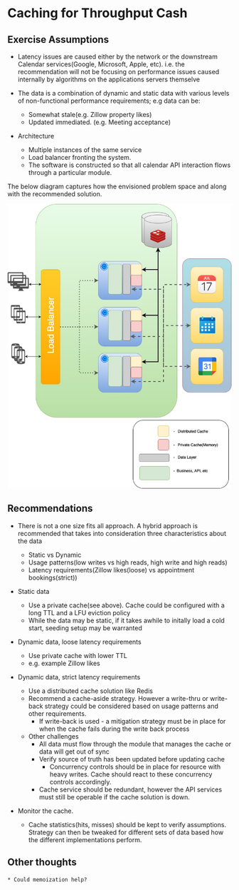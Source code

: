 

# Caching for Throughput Cash
## Exercise Assumptions
* Latency issues are caused either by the network or the downstream Calendar services(Google, Microsoft, Apple, etc). i.e. the recommendation will not be focusing on performance issues caused internally by algorithms on the applications servers themselve
* The data is a combination of dynamic and static data with various levels of non-functional performance requirements; e.g data can be:
    * Somewhat stale(e.g. Zillow property likes)
    * Updated immediated. (e.g. Meeting acceptance)

* Architecture
    * Multiple instances of the same service
    * Load balancer fronting the system. 
    * The software is constructed so that all calendar API interaction flows through a particular module.
  
The below diagram captures how the envisioned problem space and along with the recommended solution.

![Architecture Diagram](cache.jpg)
## Recommendations

* There is not a one size fits all approach. A hybrid approach is recommended that takes into consideration three characteristics about the data
    * Static vs Dynamic
    * Usage patterns(low writes vs high reads, high write and high reads)
    * Latency requirements(Zillow likes(loose) vs appointment bookings(strict))

* Static data
    * Use a private cache(see above). Cache could be configured with a long TTL and a LFU eviction policy
    * While the data may be static, if it takes awhile to initally load a cold start, seeding setup may be warranted
* Dynamic data, loose latency requirements
    * Use private cache with lower TTL
    * e.g. example Zillow likes
* Dynamic data, strict latency requirements
    * Use a distributed cache solution like Redis
    * Recommend a cache-aside strategy. However a write-thru or write-back strategy could be considered based on usage patterns and other requirements.
        * If write-back is used - a mitigation strategy must be in place for when the cache fails during the write back process
    * Other challenges
        * All data must flow through the module that manages the cache or data will get out of sync
        * Verify source of truth has been updated before updating cache
            * Concurrency controls should be in place for resource with heavy writes. Cache should react to these concurrency controls accordingly.
        * Cache service should be redundant, however the API services must still be operable if the cache solution is down.

* Monitor the cache. 
    * Cache statistics(hits, misses) should be kept to verify assumptions. Strategy can then be tweaked for different sets of data based how the different implementations perform.

## Other thoughts
    * Could memoization help?